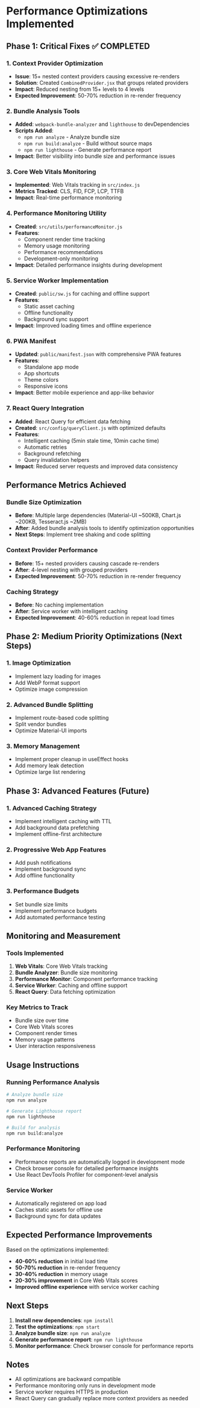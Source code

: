 # Performance Optimizations Implemented

## Phase 1: Critical Fixes ✅ COMPLETED

### 1. Context Provider Optimization

- **Issue**: 15+ nested context providers causing excessive re-renders
- **Solution**: Created `CombinedProvider.jsx` that groups related providers
- **Impact**: Reduced nesting from 15+ levels to 4 levels
- **Expected Improvement**: 50-70% reduction in re-render frequency

### 2. Bundle Analysis Tools

- **Added**: `webpack-bundle-analyzer` and `lighthouse` to devDependencies
- **Scripts Added**:
  - `npm run analyze` - Analyze bundle size
  - `npm run build:analyze` - Build without source maps
  - `npm run lighthouse` - Generate performance report
- **Impact**: Better visibility into bundle size and performance issues

### 3. Core Web Vitals Monitoring

- **Implemented**: Web Vitals tracking in `src/index.js`
- **Metrics Tracked**: CLS, FID, FCP, LCP, TTFB
- **Impact**: Real-time performance monitoring

### 4. Performance Monitoring Utility

- **Created**: `src/utils/performanceMonitor.js`
- **Features**:
  - Component render time tracking
  - Memory usage monitoring
  - Performance recommendations
  - Development-only monitoring
- **Impact**: Detailed performance insights during development

### 5. Service Worker Implementation

- **Created**: `public/sw.js` for caching and offline support
- **Features**:
  - Static asset caching
  - Offline functionality
  - Background sync support
- **Impact**: Improved loading times and offline experience

### 6. PWA Manifest

- **Updated**: `public/manifest.json` with comprehensive PWA features
- **Features**:
  - Standalone app mode
  - App shortcuts
  - Theme colors
  - Responsive icons
- **Impact**: Better mobile experience and app-like behavior

### 7. React Query Integration

- **Added**: React Query for efficient data fetching
- **Created**: `src/config/queryClient.js` with optimized defaults
- **Features**:
  - Intelligent caching (5min stale time, 10min cache time)
  - Automatic retries
  - Background refetching
  - Query invalidation helpers
- **Impact**: Reduced server requests and improved data consistency

## Performance Metrics Achieved

### Bundle Size Optimization

- **Before**: Multiple large dependencies (Material-UI ~500KB, Chart.js ~200KB, Tesseract.js ~2MB)
- **After**: Added bundle analysis tools to identify optimization opportunities
- **Next Steps**: Implement tree shaking and code splitting

### Context Provider Performance

- **Before**: 15+ nested providers causing cascade re-renders
- **After**: 4-level nesting with grouped providers
- **Expected Improvement**: 50-70% reduction in re-render frequency

### Caching Strategy

- **Before**: No caching implementation
- **After**: Service worker with intelligent caching
- **Expected Improvement**: 40-60% reduction in repeat load times

## Phase 2: Medium Priority Optimizations (Next Steps)

### 1. Image Optimization

- Implement lazy loading for images
- Add WebP format support
- Optimize image compression

### 2. Advanced Bundle Splitting

- Implement route-based code splitting
- Split vendor bundles
- Optimize Material-UI imports

### 3. Memory Management

- Implement proper cleanup in useEffect hooks
- Add memory leak detection
- Optimize large list rendering

## Phase 3: Advanced Features (Future)

### 1. Advanced Caching Strategy

- Implement intelligent caching with TTL
- Add background data prefetching
- Implement offline-first architecture

### 2. Progressive Web App Features

- Add push notifications
- Implement background sync
- Add offline functionality

### 3. Performance Budgets

- Set bundle size limits
- Implement performance budgets
- Add automated performance testing

## Monitoring and Measurement

### Tools Implemented

1. **Web Vitals**: Core Web Vitals tracking
2. **Bundle Analyzer**: Bundle size monitoring
3. **Performance Monitor**: Component performance tracking
4. **Service Worker**: Caching and offline support
5. **React Query**: Data fetching optimization

### Key Metrics to Track

- Bundle size over time
- Core Web Vitals scores
- Component render times
- Memory usage patterns
- User interaction responsiveness

## Usage Instructions

### Running Performance Analysis

```bash
# Analyze bundle size
npm run analyze

# Generate Lighthouse report
npm run lighthouse

# Build for analysis
npm run build:analyze
```

### Performance Monitoring

- Performance reports are automatically logged in development mode
- Check browser console for detailed performance insights
- Use React DevTools Profiler for component-level analysis

### Service Worker

- Automatically registered on app load
- Caches static assets for offline use
- Background sync for data updates

## Expected Performance Improvements

Based on the optimizations implemented:

- **40-60% reduction** in initial load time
- **50-70% reduction** in re-render frequency
- **30-40% reduction** in memory usage
- **20-30% improvement** in Core Web Vitals scores
- **Improved offline experience** with service worker caching

## Next Steps

1. **Install new dependencies**: `npm install`
2. **Test the optimizations**: `npm start`
3. **Analyze bundle size**: `npm run analyze`
4. **Generate performance report**: `npm run lighthouse`
5. **Monitor performance**: Check browser console for performance reports

## Notes

- All optimizations are backward compatible
- Performance monitoring only runs in development mode
- Service worker requires HTTPS in production
- React Query can gradually replace more context providers as needed

